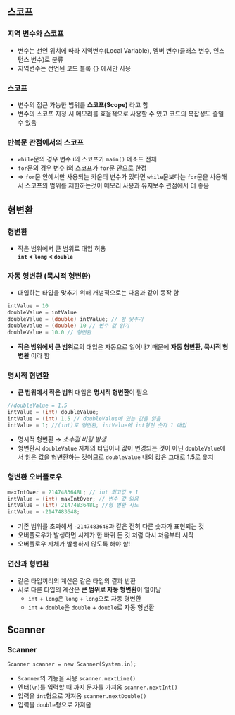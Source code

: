 ## 스코프
### 지역 변수와 스코프
 - 변수는 선언 위치에 따라 지역변수(Local Variable), 멤버 변수(클래스 변수, 인스턴스 변수)로 분류
 - 지역변수는 선언된 코드 블록 `{}` 에서만 사용
### 스코프
 - 변수의 접근 가능한 범위를 **스코프(Scope)** 라고 함
 - 변수의 스코프 지정 시 메모리를 효율적으로 사용할 수 있고 코드의 복잡성도 줄일 수 있음
### 반복문 관점에서의 스코프
 - `while`문의 경우 변수 i의 스코프가 `main()` 메소드 전체
 - `for`문의 경우 변수 i의 스코프가 `for`문 안으로 한정
 - ⇒ `for`문 안에서만 사용되는 카운터 변수가 있다면 `while`문보다는 `for`문을 사용해서 스코프의 범위를 제한하는것이 메모리 사용과 유지보수 관점에서 더 좋음

## 형변환
### 형변환
 - 작은 범위에서 큰 범위로 대입 허용   
 **`int` < `long` < `double`**
### 자동 형변환 (묵시적 형변환)
 - 대입하는 타입을 맞추기 위해 개념적으로는 다음과 같이 동작 함
 ```java
 intValue = 10
 doubleValue = intValue
 doubleValue = (double) intValue; // 형 맞추기
 doubleValue = (double) 10 // 변수 값 읽기
 doubleValue = 10.0 // 형변환
```
 - **작은 범위에서 큰 범위**로의 대입은 자동으로 일어나기때문에 **자동 형변환, 묵시적 형변환** 이라 함

### 명시적 형변환
 - **큰 범위에서 작은 범위** 대입은 **명시적 형변환**이 필요
 ```java
 //doubleValue = 1.5
 intValue = (int) doubleValue;
 intValue = (int) 1.5 // doubleValue에 있는 값을 읽음
 intValue = 1; //(int)로 형변환, intValue에 int형인 숫자 1 대입
 ```
 - 명시적 형변환 → *소수점 버림 발생*
 - 형변환시 `doubleValue` 자체의 타입이나 값이 변경되는 것이 아닌 `doubleValue`에서 읽은 값을 형변환하는 것이므로 `doubleValue` 내의 값은 그대로 1.5로 유지

 ### 형변환 오버플로우
 ```java
 maxIntOver = 2147483648L; // int 최고값 + 1
 intValue = (int) maxIntOver; // 변수 값 읽음
 intValue = (int) 2147483648L; //형 변환 시도
 intValue = -2147483648;
 ```
 - 기존 범위를 초과해서 `-2147483648`과 같은 전혀 다른 숫자가 표현되는 것
 - 오버플로우가 발생하면 시계가 한 바퀴 돈 것 처럼 다시 처음부터 시작
 - 오버플로우 자체가 발생하지 않도록 해야 함!

### 연산과 형변환
 - 같은 타입끼리의 계산은 같은 타입의 결과 반환
 - 서로 다른 타입의 계산은 **큰 범위로 자동 형변환**이 일어남
    - `int` + `long`은 `long` + `long`으로 자동 형변환
    - `int` + `double`은 `double` + `double`로 자동 형변환

## Scanner
### Scanner
`Scanner scanner = new Scanner(System.in);`
 - `Scanner`의 기능을 사용
`scanner.nextLine()`
 - 엔터(`\n`)를 입력할 때 까지 문자를 가져옴
`scanner.nextInt()`
 - 입력을 `int`형으로 가져옴
`scanner.nextDouble()`
 - 입력을 `double`형으로 가져옴
